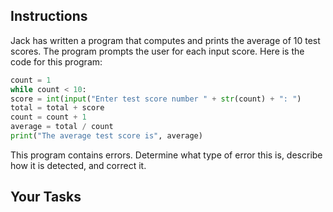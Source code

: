 ## Instructions

Jack has written a program that computes and prints the average of 10 test scores. The program prompts the user for each input score. Here is the code for this program:

```python
count = 1
while count < 10:
score = int(input("Enter test score number " + str(count) + ": ")
total = total + score
count = count + 1
average = total / count
print("The average test score is", average)
```

This program contains errors. Determine what type of error this is, describe how it is detected, and correct it.

## Your Tasks
